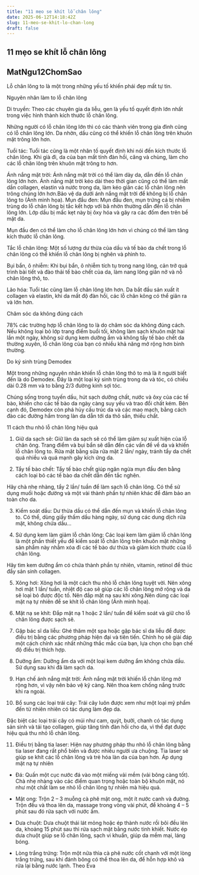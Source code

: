 ```yaml
---
title: "11 mẹo se khít lỗ chân lông"
date: 2025-06-12T14:18:42Z
slug: 11-meo-se-khit-lo-chan-long
draft: false
---
```


## 11 mẹo se khít lỗ chân lông

## MatNgu12ChomSao

Lỗ chân lông to là một trong những yếu tố khiến phái đẹp mất tự tin.
 
 
Nguyên nhân làm to lỗ chân lông
 
Di truyền: Theo các chuyên gia da liễu, gen là yếu tố quyết định lớn nhất trong việc hình thành kích thước lỗ chân lông. 
 
Những người có lỗ chân lông lớn thì có các thành viên trong gia đình cũng có lỗ chân lông lớn. Da nhờn, dầu cũng có thể khiến lỗ chân lông trên khuôn mặt trông lớn hơn.
 
Tuổi tác: Tuổi tác cũng là một nhân tố quyết định khi nói đến kích thước lỗ chân lông. Khi già đi, da của bạn mất tính đàn hồi, căng và chùng, làm cho các lỗ chân lông trên khuôn mặt trông to hơn.
 
Ánh nắng mặt trời: Ánh nắng mặt trời có thể làm dày da, dẫn đến lỗ chân lông lớn hơn. Ánh nắng mặt trời kéo dài theo thời gian cũng có thể làm mất dần collagen, elastin và nước trong da, làm kéo giãn các lỗ chân lông nên trông chúng lớn hơn.Bảo vệ da dưới ánh nắng mặt trời để không bị lỗ chân lông to (Ảnh minh họa).
Mụn đầu đen: Mụn đầu đen, mụn trứng cá bị nhiễm trùng do lỗ chân lông bị tắc kết hợp với bã nhờn thường dẫn đến lỗ chân lông lớn. Lớp dầu bị mắc kẹt này bị ôxy hóa và gây ra các đốm đen trên bề mặt da.
 
Mụn đầu đen có thể làm cho lỗ chân lông lớn hơn vì chúng có thể làm tăng kích thước lỗ chân lông.
 
Tắc lỗ chân lông: Một số lượng dư thừa của dầu và tế bào da chết trong lỗ chân lông có thể khiến lỗ chân lông bị nghẽn và phình to.
 
Bụi bẩn, ô nhiễm: Khi bụi bẩn, ô nhiễm tích tụ trong nang lông, cản trở quá trình bài tiết và đào thải tế bào chết của da, làm nang lông giãn nở và nỗ chân lông thô, to.
 
Lão hóa: Tuổi tác cũng làm lỗ chân lông lớn hơn. Da bắt đầu sản xuất ít collagen và elastin, khi da mất độ đàn hồi, các lỗ chân kông có thể giãn ra và lớn hơn.
 
Chăm sóc da không đúng cách
 
78% các trường hợp lỗ chân lông to là do chăm sóc da không đúng cách. Nếu không loại bỏ lớp trang điểm buổi tối, không làm sạch khuôn mặt hai lần một ngày, không sử dụng kem dưỡng ẩm và không tẩy tế bào chết da thường xuyên, lỗ chân lông của bạn có nhiều khả năng mở rộng hơn bình thường.
 
Do ký sinh trùng Demodex
 
Một trong những nguyên nhân khiến lỗ chân lông thô to mà là ít người biết đến là do Demodex. Đây là một loại ký sinh trùng trong da và tóc, có chiều dài 0.28 mm và to bằng 2/3 đường kính sợi tóc. 
 
Chúng sống trong tuyến dầu, hút sạch dưỡng chất, nước và ôxy của các tế bào, khiến cho các tế bào da ngày càng suy yếu và trao đổi chất kém. Bên cạnh đó, Demodex còn phá hủy cấu trúc da và các mao mạch, bằng cách đào các đường hầm trong làn da dẫn tới da thô sần, thiếu chất.
 
11 cách thu nhỏ lỗ chân lông hiệu quả
 
1. Giữ da sạch sẽ: Giữ làn da sạch sẽ có thể làm giảm sự xuất hiện của lỗ chân ông. Trang điểm và bụi bẩn sẽ dẫn đến các vấn đề về da và khiến lỗ chân lông to. Rửa mặt bằng sữa rửa mặt 2 lần/ ngày, tránh tẩy da chết quá nhiều và quá mạnh gây kích ứng da.
 
2. Tẩy tế bào chết: Tẩy tế bào chết giúp ngăn ngừa mụn đầu đen bằng cách loại bỏ các tế bào da chết dẫn đến tắc nghẽn. 
 
Hãy chà nhẹ nhàng, tẩy 2 lần/ tuần để làm sạch lỗ chân lông. Có thể sử dụng muối hoặc đường và một vài thành phần tự nhiên khác để đảm bảo an toàn cho da.
 
3. Kiểm soát dầu: Dư thừa dầu có thể dẫn đến mụn và khiến lỗ chân lông to. Có thể, dùng giấy thấm dầu hàng ngày, sử dụng các dung dịch rửa mặt, không chứa dầu…
 
4. Sử dụng kem làm giảm lỗ chân lông: Các loại kem làm giảm lỗ chân lông là một phần thiết yếu để kiểm soát lỗ chân lông trên khuôn mặt những sản phẩm này nhằm xóa đi các tế bào dư thừa và giảm kích thước của lỗ chân lông. 
 
Hãy tìm kem dưỡng ẩm có chứa thành phần tự nhiên, vitamin, retinol để thúc đẩy sản sinh collagen.
 
5. Xông hơi: Xông hơi là một cách thu nhỏ lỗ chân lông tuyệt vời. Nên xông hơi mặt 1 lần/ tuần, nhiệt độ cao sẽ giúp các lỗ chân lông mở rộng và da sẽ loại bỏ được độc tố. Nên đắp mặt nạ sau khi xông.Nên dùng các loại mặt nạ tự nhiên để se khít lỗ chân lông (Ảnh minh họa).
6. Mặt nạ se khít: Đắp mặt nạ 1 hoặc 2 lần/ tuần để kiểm soát và giữ cho lỗ chân lông được sạch sẽ.
 
7. Gặp bác sĩ da liễu: Ghé thăm một spa hoặc gặp bác sĩ da liễu để được điều trị bằng các phương pháp hiện đại và tiên tiến. Chính họ sẽ giải đáp một cách chính xác nhất những thắc mắc của bạn, lựa chọn cho bạn chế độ điều trị thích hợp.
 
8. Dưỡng ẩm: Dưỡng ẩm da với một loại kem dưỡng ẩm không chứa dầu. Sử dụng sau khi đã làm sạch da.
 
9. Hạn chế ánh nắng mặt trời: Ánh nắng mặt trời khiến lỗ chân lông mở rộng hơn, vì vậy nên bảo vệ kỹ càng. Nên thoa kem chống nắng trước khi ra ngoài.
 
10. Bổ sung các loại trái cây: Trái cây luôn được xem như một loại mỹ phẩm đến từ nhiên nhiên có tác dụng làm đẹp da. 
 
Đặc biệt các loại trái cây có múi như cam, quýt, bưởi, chanh có tác dụng sản sinh và tái tạo collagen, giúp tăng tính đàn hồi cho da, vì thế đạt được hiệu quả thu nhỏ lỗ chân lông.
 
11. Điều trị bằng tia laser: Hiện nay phương pháp thu nhỏ lỗ chân lông bằng tia laser đang rất phổ biến và được nhiều người ưa chuộng. Tia laser sẽ giúp se khít các lỗ chân lông và trẻ hóa làn da của bạn hơn.
Áp dụng mặt nạ tự nhiên
 
- Đá: Quấn một cục nước đá vào một miếng vải mềm (vải bông càng tốt). Chà nhẹ nhàng vào các điểm quan trọng hoặc toàn bộ khuôn mặt, nó như một chất làm se nhỏ lỗ chân lông tự nhiên mà hiệu quả.
 
- Mật ong: Trộn 2 – 3 muỗng cà phê mật ong, một ít nước canh và đường. Trộn đều và thoa lên da, massage trong vòng vài phút, để khoảng 4 – 5 phút sau đó rửa sạch với nước ấm.
 
- Dưa chuột: Dưa chuột thái lát mỏng hoặc ép thành nước rồi bôi đều lên da, khoảng 15 phút sau thì rửa sạch mặt bằng nước tinh khiết. Nước ép dưa chuột giúp se lỗ chân lông, sạch vi khuẩn, giúp da mềm mại, láng bóng.
 
- Lòng trắng trứng: Trộn một nửa thìa cà phê nước cốt chanh với một lòng trắng trứng, sau khi đánh bông có thể thoa lên da, để hỗn hợp khô và rửa lại bằng nước lạnh.
 Theo Eva